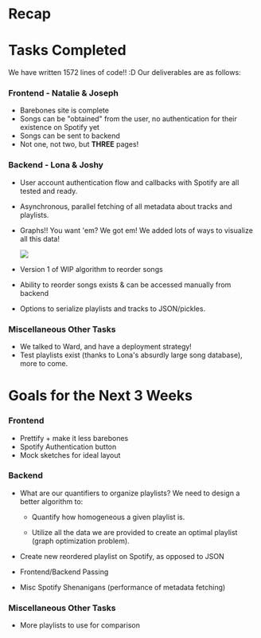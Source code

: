 # Recap

# Tasks Completed

We have written 1572 lines of code!! :D Our deliverables are as follows:

### Frontend - Natalie & Joseph

- Barebones site is complete
- Songs can be "obtained" from the user, no authentication for their existence
  on Spotify yet
- Songs can be sent to backend
- Not one, not two, but **THREE** pages!

### Backend - Lona & Joshy

- User account authentication flow and callbacks with Spotify are all tested and
  ready.
- Asynchronous, parallel fetching of all metadata about tracks and playlists.
- Graphs!! You want 'em? We got em! We added lots of ways to visualize all this
  data!

  ![](https://user-images.githubusercontent.com/14321139/214881542-4c32855a-c051-47e9-a2f7-4f18acf5b76a.png)

- Version 1 of WIP algorithm to reorder songs
- Ability to reorder songs exists & can be accessed manually from backend
- Options to serialize playlists and tracks to JSON/pickles.

### Miscellaneous Other Tasks

- We talked to Ward, and have a deployment strategy!
- Test playlists exist (thanks to Lona's absurdly large song database), more to
  come.

# Goals for the Next 3 Weeks

### Frontend

- Prettify + make it less barebones
- Spotify Authentication button
- Mock sketches for ideal layout

### Backend

- What are our quantifiers to organize playlists? We need to design a better
  algorithm to:

  - Quantify how homogeneous a given playlist is.

  - Utilize all the data we are provided to create an optimal playlist (graph
    optimization problem).

- Create new reordered playlist on Spotify, as opposed to JSON
- Frontend/Backend Passing
- Misc Spotify Shenanigans (performance of metadata fetching)

### Miscellaneous Other Tasks

- More playlists to use for comparison
